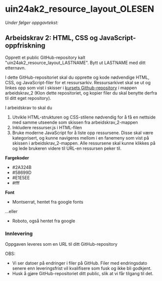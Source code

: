 # uin24ak2_resource_layout_OLESEN

*Under følger oppgavtekst:*

## Arbeidskrav 2: HTML, CSS og JavaScript-oppfriskning

Opprett et public GitHub-repository kalt "uin24ak2_resource_layout_LASTNAME". Bytt ut LASTNAME med ditt etternavn.

I dette GitHub-repositoriet skal du opprette og kode nødvendige HTML, CSS, og JavaScript-filer for et ressursarkiv. Ressursarkivet skal se ut og linkes opp som vist i skisser i  [kursets Github-repository](https://github.com/toremake/UIN2024_coursebase)  i mappen arbeidskrav_2 (Klon dette repositoriet, og kopier filer du skal benytte derfra til ditt eget repository).

I arbeidskrav to skal du

1.  Utvikle HTML-strukturen og CSS-stilene nødvendig for å få en nettside med samme utseende som skissen fra arbeidskrav_2-mappen
2.  Inkludere ressurser.js i HTML-filen
3.  Bruke moderne JavaScript for å liste opp ressursene. Disse skal være kategorisert, og kunne navigeres mellom i en fanemeny som vist på skissen i arbeidskrav_2-mappen. Alle ressursene skal kunne klikkes på og lede brukeren videre til URL-en ressursen peker til.

**Fargekoder**
* #2A324B 
* #58699D
* #E1E5EE
* #fff 

**Font**
* Montserrat, hentet fra google fonts

...eller
* Roboto, også hentet fra google

### Innlevering
Oppgaven leveres som en URL til ditt GitHub-repository

OBS:
* Vi ser datoer på endringer i filer på GitHub. Filer med endringsdato senere enn leveringsfrist vil kvalifisere som fusk og ikke bli godkjent.
* Husk å gjøre GitHub-repositoriet ditt public, slik at vi får tilgang til det.
